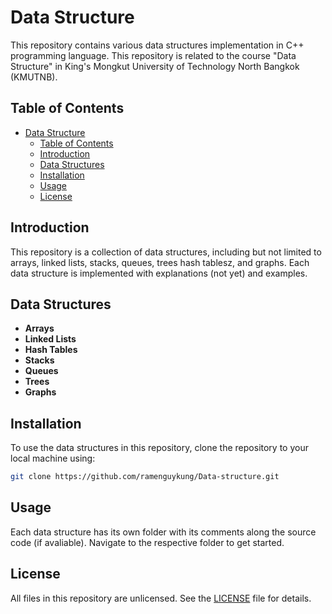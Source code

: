 # Data Structure

 This repository contains various data structures implementation in C++ programming language. This repository is related to the course "Data Structure" in King's Mongkut University of Technology North Bangkok (KMUTNB).

## Table of Contents

- [Data Structure](#data-structure)
  - [Table of Contents](#table-of-contents)
  - [Introduction](#introduction)
  - [Data Structures](#data-structures)
  - [Installation](#installation)
  - [Usage](#usage)
  - [License](#license)

## Introduction

This repository is a collection of data structures, including but not limited to arrays, linked lists, stacks, queues, trees hash tablesz, and graphs. Each data structure is implemented with explanations (not yet) and examples.

## Data Structures

- **Arrays**
- **Linked Lists**
- **Hash Tables**
- **Stacks**
- **Queues**
- **Trees**
- **Graphs**

## Installation

To use the data structures in this repository, clone the repository to your local machine using:

```bash
git clone https://github.com/ramenguykung/Data-structure.git
```

## Usage

Each data structure has its own folder with its comments along the source code (if avaliable). Navigate to the respective folder to get started.

## License

All files in this repository are unlicensed. See the [LICENSE](LICENSE) file for details.
